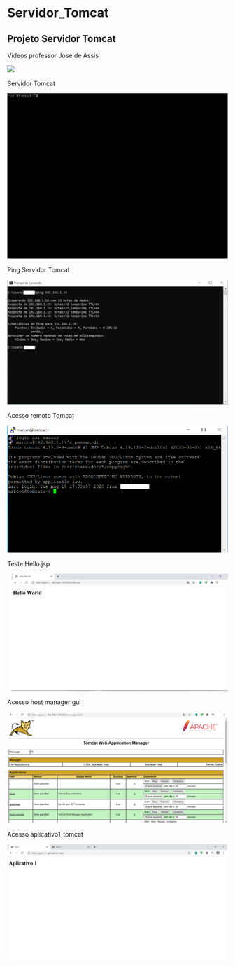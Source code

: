 # Servidor_Tomcat

## Projeto Servidor Tomcat

Vídeos professor Jose de Assis

[![](http://img.youtube.com/vi/fqR5SymRgLQ/0.jpg)](http://www.youtube.com/watch?v=fqR5SymRgLQ "Curso Linux Tomcat Server")




Servidor Tomcat

![Print Servidor web](https://github.com/marcossalves/Servidor_WEB/blob/master/imagens1/print_servidor_tomcat.png)


Ping Servidor Tomcat

![Print Servidor web](https://github.com/marcossalves/Servidor_WEB/blob/master/imagens1/ping_servidor_tomcat.png)


Acesso remoto Tomcat 

![Print acesso remoto Tomcat](https://github.com/marcossalves/Servidor_WEB/blob/master/imagens1/acesso_remoto_ssh_servidor_tomcat.png)



Teste Hello.jsp 

![Print Hello.jsp](https://github.com/marcossalves/Servidor_WEB/blob/master/imagens1/hello.jsp.png)


Acesso host manager gui

![Print acesso remoto Tomcat](https://github.com/marcossalves/Servidor_WEB/blob/master/imagens1/host_manager_gui.png)


Acesso aplicativo1_tomcat

![](https://github.com/marcossalves/Servidor_WEB/blob/master/imagens1/print_app1.png)
